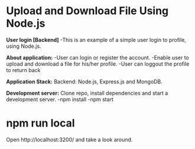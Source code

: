 # Upload and Download File Using Node.js

**User login [Backend]**
-This is an example of a simple user login to profile,  using Node.js.

**About application:**
-User can login or register the account.
-Enable user to upload and download a file for his/her profile.
-User can loggout the profile to return back 

**Application Stack:**
Backend: Node.js, Express.js and MongoDB.

**Development server:**
Clone repo, install dependencies and start a development server.
-npm install
-npm start

# npm run local
Open http://localhost:3200/ and take a look around.
